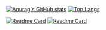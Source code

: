 [![Anurag's GitHub stats](https://github-readme-stats.vercel.app/api?username=gwbres&hide=commits&count_private=true&show_icons=truel&theme=dracula&hide_title=true)](https://github.com/anuraghazra/github-readme-stats)
[![Top Langs](https://github-readme-stats.vercel.app/api/top-langs/?username=gwbres&layout=compact&theme=dracula&hide_title=true)](https://github.com/anuraghazra/github-readme-stats)

[![Readme Card](https://github-readme-stats.vercel.app/api/pin/?username=gwbres&repo=hatanaka)](https://github.com/anuraghazra/github-readme-stats)
[![Readme Card](https://github-readme-stats.vercel.app/api/pin/?username=gwbres&repo=rinex)](https://github.com/anuraghazra/github-readme-stats)

